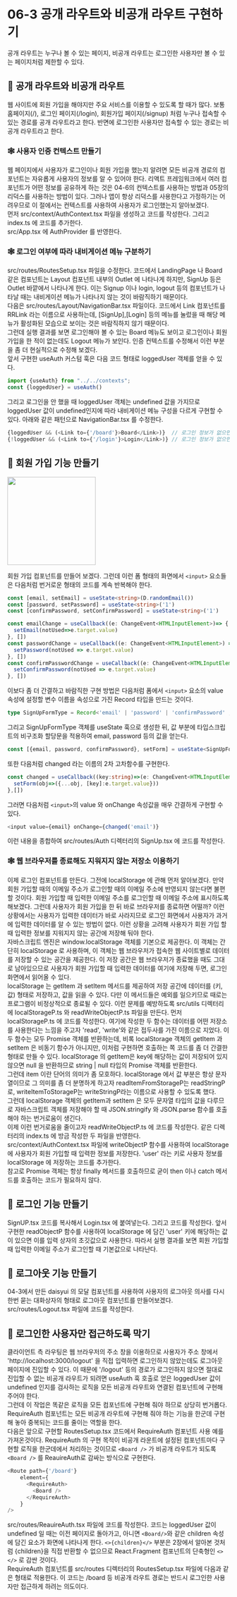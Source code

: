 # 06-3 공개 라우트와 비공개 라우트 구현하기
공개 라우트는 누구나 볼 수 있는 페이지, 비공개 라우트는 로그인한 사용자만 볼 수 있는 페이지처럼 제한할 수 있다.

## 🎈 공개 라우트와 비공개 라우트
웹 사이트에 회원 가입을 해야지만 주요 서비스를 이용할 수 있도록 할 때가 많다. 보통 홈페이지(/), 로그인 페이지(/login),
회원가입 페이지(/signup) 처럼 누구나 접속할 수 있는 경로를 공개 라우트라고 한다. 반면에 로그인한 사용자만 접속할 수 있는 경로는
비공개 라우트라고 한다.

### 🕸️ 사용자 인증 컨텍스트 만들기
웹 페이지에서 사용자가 로그인이나 회원 가입을 했는지 알려면 모든 비공개 경로의 컴포넌트는 자유롭게 사용자의 정보를 알 수 있어야 한다.
리액트 프레임워크에서 여러 컴포넌트가 어떤 정보를 공유하게 하는 것은 04-6의 컨텍스트를 사용하는 방법과 05장의 리덕스를 사용하는 방법이 있다.
그러나 앱이 항상 리덕스를 사용한다고 가정하기는 어려우므로 이 절에서는 컨텍스트를 사용하여 사용자가 로그인했는지 알아보겠다.  
먼저 src/context/AuthContext.tsx 파일을 생성하고 코드를 작성한다. 그리고 index.ts 에 코드를 추가한다.  
src/App.tsx 에 AuthProvider 를 반영한다.

### 🕸️ 로그인 여부에 따라 내비게이션 메뉴 구분하기
src/routes/RoutesSetup.tsx 파일을 수정한다. 코드에서 LandingPage 나 Board 같은 컴포넌트는 Layout 컴포넌트 내부의
Outlet 에 나타나게 하지만, SignUp 등은 Outlet 바깥에서 나타나게 한다. 이는 Signup 이나 login, logout 등의
컴포넌트가 나타날 때는 내비게이션 메뉴가 나타나지 않는 것이 바람직하기 때문이다.  
다음은 src/routes/Layout/NavigationBar.tsx 파일이다. 코드에서 Link 컴포넌트를 RRLink 라는 이름으로 사용하는데,
[SignUp],[Login] 등의 메뉴를 눌렀을 때 해당 메뉴가 활성화된 모습으로 보이는 것은 바람직하지 않기 때문이다.  
그런데 실행 결과를 보면 로그인해야 볼 수 있는 Board 메뉴도 보이고 로그인이나 회원 가입을 한 적이 없는데도 Logout
메뉴가 보인다. 인증 컨텍스트를 수정해서 이런 부분을 좀 더 현실적으로 수정해 보겠다.  
앞서 구현한 useAuth 커스텀 훅은 다음 코드 형태로 loggedUser 객체를 얻을 수 있다.

```typescript jsx
import {useAuth} from "../../contexts";
const {loggedUser} = useAuth()
```
그리고 로그인을 안 했을 때 loggedUser 객체는 undefined 값을 가지므로 loggedUser 값이 undefined인지에 따라
내비게이션 메뉴 구성을 다르게 구현할 수 있다. 아래와 같은 패턴으로 NavigationBar.tsx 를 수정한다.
```typescript jsx
{loggedUser && (<Link to={'/board'}>Board</Link>)}  // 로그인 정보가 없으면 Board 메뉴는 안보임
{!loggedUser && (<Link to={'/login'}>Login</Link>)} // 로그인 정보가 없으면 login 메뉴가 보임
```

## 🎈 회원 가입 기능 만들기
<img src="../../images/06-04.png" width="200">

회원 가입 컴포넌트를 만들어 보겠다. 그런데 이런 폼 형태의 화면에서 `<input>` 요소들은 다음처럼 번거로운 형태의 코드를 계속 반복해야 한다.
```typescript jsx
const [email, setEmail] = useState<string>(D.randomEmail())
const [password, setPassword] = useState<string>('1')
const [confirmPassword, setConfirmPassword] = useState<string>('1')

const emailChange = useCallback((e: ChangeEvent<HTMLInputElement>)=> {
  setEmail(notUsed=>e.target.value)
}, [])
const passwordChange = useCallback((e: ChangeEvent<HTMLInputElement>) => {
  setPassword(notUsed => e.target.value)
}, [])
const confirmPasswordChange = useCallback((e: ChangeEvent<HTMLInputElement>) => {
  setConfirmPassword(notUsed => e.target.value)
}, [])
```

이보다 좀 더 간결하고 바람직한 구현 방법은 다음처럼 폼에서 `<input>` 요소의 value 속성에 설정할 변수 이름을 속성으로 가진 Record
타입을 만드는 것이다.

```typescript jsx
type SignUpFormType = Record<'email' | 'password' | 'confirmPassword' , string>
```
그리고 SignUpFormType 객체를 useState 훅으로 생성한 뒤, 값 부분에 타입스크립트의 비구조화 할당문을 적용하여 email, password
등의 값을 얻는다.
```typescript jsx
const [{email, password, confirmPassword}, setForm] = useState<SignUpFormType>(initialFormState)
```
또한 다음처럼 changed 라는 이름의 2차 고차함수를 구현한다.
```typescript jsx
const changed = useCallback((key:string)=>(e: ChangeEvent<HTMLInputElement>) =>{
  setForm(obj=>({...obj, [key]:e.target.value}))
},[])
```
그러면 다음처럼 `<input>`의 value 와 onChange 속성값을 매우 간결하게 구현할 수 있다.
```typescript jsx
<input value={email} onChange={changed('email')}
```
이런 내용을 종합하여 src/routes/Auth 디렉터리의 SignUp.tsx 에 코드를 작성한다.

### 🕸️ 웹 브라우저를 종료해도 지워지지 않는 저장소 이용하기
이제 로그인 컴포넌트를 만든다. 그전에 localStorage 에 관해 먼저 알아보겠다. 만약 회원 가입할 때의 이메일 주소가 로그인할 때의
이메일 주소에 반영되지 않는다면 불편할 것이다. 회원 가입할 때 입력한 이메일 주소를 로그인할 때 이메일 주소에 표시하도록 해보겠다.
그런데 사용자가 회원 가입을 한 뒤 바로 브라우저를 종료하면 어떨까? 이런 상황에서는 사용자가 입력한 데이터가 바로 사라지므로
로그인 화면에서 사용자가 과거에 입력한 데이터를 알 수 있는 방법이 없다. 이런 상황을 고려해 사용자가 회원 가입 할 때 입력한 정보를
지워지지 않는 공간에 저장해 둬야 한다.  
자바스크립트 엔진은 window.localStorage 객체를 기본으로 제공한다. 이 객체는 간단히 localStorage 로 사용하며, 이 객체는 웹 브라우저가
접속한 웹 사이트별로 데이터를 저장할 수 있는 공간을 제공한다. 이 저장 공간은 웹 브라우저가 종료했을 때도 그대로 남아있으므로 사용자가
회원 가입할 때 입력한 데이터를 여기에 저장해 두면, 로그인 화면에서 읽어올 수 있다.  
localStorage 는 getItem 과 setItem 메서드를 제공하여 저장 공간에 데이터를 (키,값) 형태로 저장하고, 값을 읽을 수 있다.
다만 이 메서드들은 예외를 일으키므로 때로는 프로그램이 비정상적으로 종료될 수 있다. 이런 문제를 예방하도록 src/utils 디렉터리에
localStorageP.ts 와 readWriteObjectP.ts 파일을 만든다.
먼저 localStorageP.ts 에 코드를 작성한다. 여기에 작성한 두 함수는 데이터를 어떤 저장소를 사용한다는 느낌을 주고자 'read', 'write'와
같은 접두사를 가진 이름으로 지었다. 이 두 함수는 모두 Promise 객체를 반환하는데, 비록 localStorage 객체의 getItem 과 setItem 은
비동기 함수가 아니지만, 이처럼 구현하면 호출하는 쪽 코드를 좀 더 간결한 형태로 만들 수 있다. localStorage 의 getItem은 key에 해당하는
값이 저장되어 있지 않으면 null 을 반환하므로 string | null 타입의 Promise 객체를 반환한다.  
그런데 item 이란 단어의 의미가 좀 모호하다. localStorage 에서 값 부분은 항상 문자열이므로 그 의미를 좀 더 분명하게 하고자
readItemFromStorageP는 readStringP로, writeItemToStorageP는 writeStringP라는 이름으로 사용할 수 있도록 했다.  
그런데 localStorage 객체의 getItem과 setItem 은 모두 문자열 타입의 값을 다루므로 자바스크립트 객체를 저장해야 할 때
JSON.stringify 와 JSON.parse 함수를 호출해야 하는 번거로움이 생긴다.  
이제 이런 번거로움을 줄이고자 readWriteObjectP.ts 에 코드를 작성한다. 같은 디렉터리의 index.ts 에 방금 작성한 두 파일을 반영한다.  
src/context/AuthContext.tsx 파일에 writeObjectP 함수를 사용하여 localStorage에 사용자가 회원 가입할 때 입력한 정보를 저장한다.
'user' 라는 키로 사용자 정보를 localStorage 에 저장하는 코드를 추가한다.  
참고로 Promise 객체는 항상 finally 메서드를 호출하므로 굳이 then 이나 catch 메서드를 호출하는 코드가 필요하지 않다.

## 🎈 로그인 기능 만들기
SignUP.tsx 코드를 복사해서 Login.tsx 에 붙여넣는다. 그리고 코드를 작성한다. 앞서 구현한 readObjectP 함수를
사용하여 localStorage 에 담긴 'user' 키에 해당하는 값이 있으면 이를 입력 상자의 초깃값으로 사용한다. 따라서 실행 결과를 보면
회원 가입할 때 입력한 이메일 주소가 로그인할 때 기본값으로 나타난다.

## 🎈 로그아웃 기능 만들기
04-3에서 만든 daisyui 의 모달 컴포넌트를 사용하여 사용자의 로그아웃 의사를 다시 한번 묻는 대화상자의 형태로 로그아웃 컴포넌트를
만들어보겠다. src/routes/Logout.tsx 파일에 코드를 작성한다.

## 🎈 로그인한 사용자만 접근하도록 막기
클라이언트 측 라우팅은 웹 브라우저의 주소 창을 이용하므로 사용자가 주소 창에서 'http://localhost:3000/logout' 을 직접 입력하면
로그인하지 않았는데도 로그아웃 페이지에 진입할 수 있다. 이 때문에 '/logout' 등의 경로가 로그인하지 않으면 절대로 진입할 수 없는
비공개 라우트가 되려면 useAuth 훅 호출로 얻은 loggedUser 값이 undefined 인지를 검사하는 로직을 모든 비공개 라우트와 연결된
컴포넌트에 구현해 주어야 한다.  
그런데 이 작업은 똑같은 로직을 모든 컴포넌트에 구현해 줘야 하므로 상당히 번거롭다. RequireAuth 컴포넌트는 모든 비공개 라우트에
구현해 줘야 하는 기능을 한군데 구현해 놓아 중복되는 코드를 줄이는 역할을 한다.  
다음은 앞으로 구현할 RoutesSetup.tsx 코드에서 RequireAuth 컴포넌트 사용 예를 가져온것이다. RequireAuth 의 구현 목적이 비공개
라운트에 설정된 컴포넌트마다 구현할 로직을 한군데에서 처리하는 것이므로 `<Board />` 가 비공개 라우트가 되도록 `<Board />` 를
ReauireAuth로 감싸는 방식으로 구현한다.
```typescript jsx
<Route path={'/board'}
    element={
      <RequireAuth>
        <Board />
      </RequireAuth>
    }
/>
```
src/routes/ReauireAuth.tsx 파일에 코드를 작성한다. 코드는 loggedUser 값이 undefined 일 때는 이전 페이지로 돌아가고, 아니면
`<Board/>`와 같은 children 속성에 담긴 요소가 화면에 나타나게 한다. `<>{children}</>` 부분은 2장에서 알아본 것처럼
{children}을 직접 반환할 수 없으므로 React.Fragment 컴포넌트의 단축형인 `<></>` 로 감싼 것이다.  
RequireAuth 컴포넌트를 src/routes 디렉터리의 RoutesSetup.tsx 파일에 다음과 같은 형태로 적용한다. 이 코드는 /board 등 비공개
라우트 경로는 반드시 로그인한 사용자만 접근하게 하려는 의도이다.